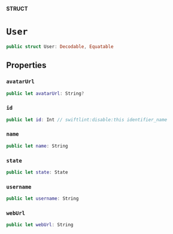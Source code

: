 **STRUCT**

# `User`

```swift
public struct User: Decodable, Equatable
```

## Properties
### `avatarUrl`

```swift
public let avatarUrl: String?
```

### `id`

```swift
public let id: Int // swiftlint:disable:this identifier_name
```

### `name`

```swift
public let name: String
```

### `state`

```swift
public let state: State
```

### `username`

```swift
public let username: String
```

### `webUrl`

```swift
public let webUrl: String
```
